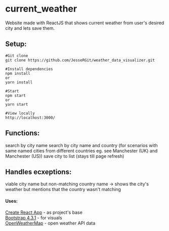 # current_weather
Website made with ReactJS that shows current weather from user's desired city and lets save them.  

## Setup:

    #Git clone
    git clone https://github.com/JesseRGit/weather_data_visualizer.git
    
    #Install dependencies   
    npm install
    or
    yarn install

    #Start   
    npm start
    or 
    yarn start
    
    #View locally   
    http://localhost:3000/  
    
## Functions:
search by city name
search by city name and country (for scenarios with same named cities from different countries eg. see Manchester (UK) and Manchester (US))
save city to list (stays till page refresh)

## Handles ecxeptions:
viable city name but non-matching country name -> shows the city's weather but mentions that the country wasn't matching 

#### Uses:
[Create React App](https://github.com/facebook/create-react-app) - as project's base   
[Bootstrap 4.3.1](https://getbootstrap.com/) - for visuals  
[OpenWeatherMap](https://openweathermap.org/) - open weather API data


